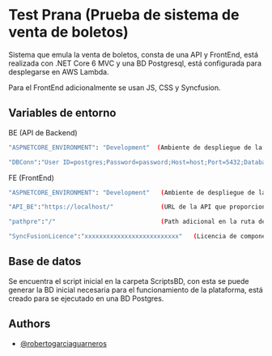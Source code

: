 
# Test Prana (Prueba de sistema de venta de boletos)

Sistema que emula la venta de boletos, consta de una API y FrontEnd, está realizada con .NET Core 6 MVC y una BD Postgresql, está configurada para desplegarse en AWS Lambda.

Para el FrontEnd adicionalmente se usan JS, CSS y Syncfusion.

## Variables de entorno


BE (API de Backend)
```bash
"ASPNETCORE_ENVIRONMENT": "Development"  (Ambiente de despliegue de la aplicación, puede ser Development o Production)

"DBConn":"User ID=postgres;Password=password;Host=host;Port=5432;Database=Prana;Pooling=true;Connection Lifetime=0;" (Cadena de conexión a la base de datos)
```
FE (FrontEnd)
```bash
"ASPNETCORE_ENVIRONMENT": "Development"   (Ambiente de despliegue de la aplicación, puede ser Development o Production)

"API_BE":"https://localhost/"             (URL de la API que proporciona información)

"pathpre":"/"                             (Path adicional en la ruta de la API, se utiliza por la configuración de AWS, en local basta con el símbolo "/")

"SyncFusionLicence":"xxxxxxxxxxxxxxxxxxxxxxxxxx"   (Licencia de componente Synfusion)
```

## Base de datos

Se encuentra el script inicial en la carpeta ScriptsBD, con esta se puede generar la BD inicial necesaria para el funcionamiento de la plataforma, está creado para se ejecutado en una BD Postgres.

## Authors

- [@robertogarciaguarneros](https://www.github.com/robertogarciaguarneros)


